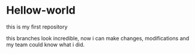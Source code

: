 # Hellow-world
this is my first repository

this branches look incredible, now i can make changes, modifications and my team could know what i did.
